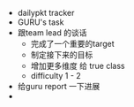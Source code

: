 - dailypkt tracker
- GURU's task
- 跟team lead 的谈话
	- 完成了一个重要的target
	- 制定接下来的目标
	- 增加更多维度 给 true class
	- difficulty 1 - 2
- 给guru report 一下进展
-